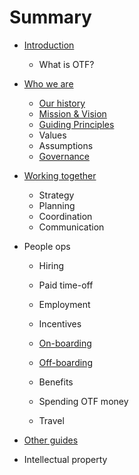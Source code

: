 # Summary

* [Introduction](README.md)
  * What is OTF?
* [Who we are](chapter1.md)
  * [Our history](our-history.md)
  * [Mission & Vision](mission-and-vision.md)
  * [Guiding Principles](guiding-principles.md)
  * Values
  * Assumptions
  * [Governance](governance.md)
* [Working together](working-together.md)
  * Strategy
  * Planning
  * Coordination
  * Communication
* People ops

  * Hiring

  * Paid time-off

  * Employment
  * Incentives

  * [On-boarding](working-together/onboarding.md)
  * [Off-boarding](working-together/offboarding.md)
  * Benefits
  * Spending OTF money
  * Travel

* [Other guides](other-guides.md)

* Intellectual property



